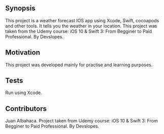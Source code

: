 ## Synopsis

This project is a weather forecast IOS app using Xcode, Swift, cocoapods and other tools. It tells you the weather in your location. This project was taken from the Udemy course: iOS 10 & Swift 3: From Begginer to Paid Professional. By Devslopes.

## Motivation

This project was developed mainly for practise and learning purposes.

## Tests

Run using Xcode.

## Contributors

Juan Albahaca. Project taken from Udemy course: iOS 10 & Swift 3: From Begginer to Paid Professional. By Devslopes.

